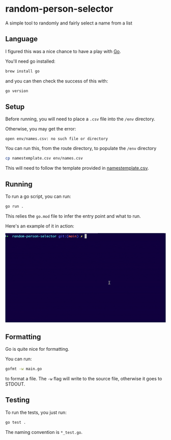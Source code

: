 # random-person-selector
A simple tool to randomly and fairly select a name from a list

## Language

I figured this was a nice chance to have a play with [Go](https://go.dev/doc/tutorial/getting-started).

You'll need go installed: 

```bash
brew install go
```

and you can then check the success of this with: 

```bash
go version
```

## Setup

Before running, you will need to place a `.csv` file into the `/env` directory. 

Otherwise, you may get the error: 

```
open env/names.csv: no such file or directory
```

You can run this, from the route directory, to populate the `/env` directory
```bash
cp namestemplate.csv env/names.csv
```

This will need to follow the template provided in [namestemplate.csv](namestemplate.csv).

## Running

To run a go script, you can run: 

```bash
go run .
```

This relies the `go.mod` file to infer the entry point and what to run. 

Here's an example of it in action:

![](example.gif)

## Formatting

Go is quite nice for formatting. 

You can run: 

```bash
gofmt -w main.go
```

to format a file. The `-w` flag will write to the source file, otherwise it goes to STDOUT. 

## Testing

To run the tests, you just run: 

```bash
go test .
```

The naming convention is `*_test.go`. 